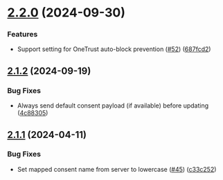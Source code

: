 # [2.2.0](https://github.com/mparticle-integrations/mparticle-javascript-integration-google-tag-manager/compare/v2.1.2...v2.2.0) (2024-09-30)


### Features

* Support setting for OneTrust auto-block prevention ([#52](https://github.com/mparticle-integrations/mparticle-javascript-integration-google-tag-manager/issues/52)) ([687fcd2](https://github.com/mparticle-integrations/mparticle-javascript-integration-google-tag-manager/commit/687fcd298a9274bd806d7be17ad78884c780582f))

## [2.1.2](https://github.com/mparticle-integrations/mparticle-javascript-integration-google-tag-manager/compare/v2.1.1...v2.1.2) (2024-09-19)


### Bug Fixes

* Always send default consent payload (if available) before updating ([4c88305](https://github.com/mparticle-integrations/mparticle-javascript-integration-google-tag-manager/commit/4c8830568e00c0e4bdd131c7d8d33893919b152e))

## [2.1.1](https://github.com/mparticle-integrations/mparticle-javascript-integration-google-tag-manager/compare/v2.1.0...v2.1.1) (2024-04-11)


### Bug Fixes

* Set mapped consent name from server to lowercase ([#45](https://github.com/mparticle-integrations/mparticle-javascript-integration-google-tag-manager/issues/45)) ([c33c252](https://github.com/mparticle-integrations/mparticle-javascript-integration-google-tag-manager/commit/c33c25257e3460f8fc0fbfae06f0a4cf3697e2af))
